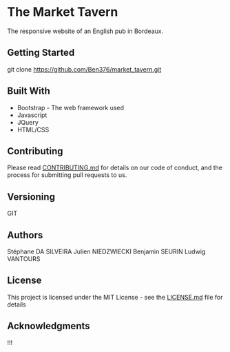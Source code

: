 # The Market Tavern

The responsive website of an English pub in Bordeaux.

## Getting Started

git clone https://github.com/Ben376/market_tavern.git


## Built With

* Bootstrap - The web framework used
* Javascript
* JQuery
* HTML/CSS

## Contributing

Please read [CONTRIBUTING.md](https://gist.github.com/PurpleBooth/b24679402957c63ec426) for details on our code of conduct, and the process for submitting pull requests to us.

## Versioning

GIT

## Authors

Stéphane DA SILVEIRA
Julien NIEDZWIECKI
Benjamin SEURIN
Ludwig VANTOURS

## License

This project is licensed under the MIT License - see the [LICENSE.md](LICENSE.md) file for details

## Acknowledgments

!!!
